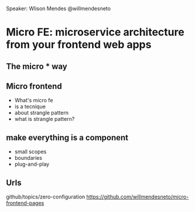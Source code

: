 Speaker: Wlison Mendes @willmendesneto

# Micro FE: microservice architecture from your frontend web apps

## The micro * way
## Micro frontend
  - What's micro fe
  - is a tecnique
  - about strangle pattern
  - what is strangle pattern?

## make everything is a component
   - small scopes
   - boundaries
   - plug-and-play

## Urls 

github/topics/zero-configuration
https://github.com/willmendesneto/micro-frontend-pages

